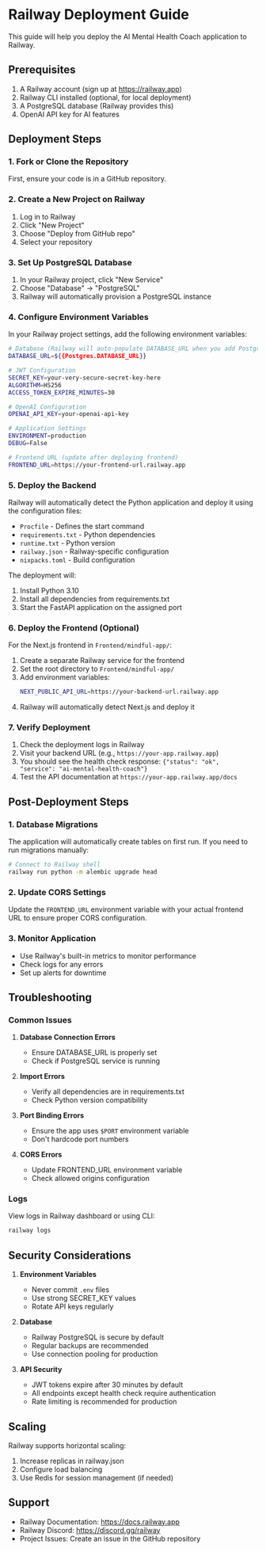 # Railway Deployment Guide

This guide will help you deploy the AI Mental Health Coach application to Railway.

## Prerequisites

1. A Railway account (sign up at https://railway.app)
2. Railway CLI installed (optional, for local deployment)
3. A PostgreSQL database (Railway provides this)
4. OpenAI API key for AI features

## Deployment Steps

### 1. Fork or Clone the Repository

First, ensure your code is in a GitHub repository.

### 2. Create a New Project on Railway

1. Log in to Railway
2. Click "New Project"
3. Choose "Deploy from GitHub repo"
4. Select your repository

### 3. Set Up PostgreSQL Database

1. In your Railway project, click "New Service"
2. Choose "Database" → "PostgreSQL"
3. Railway will automatically provision a PostgreSQL instance

### 4. Configure Environment Variables

In your Railway project settings, add the following environment variables:

```bash
# Database (Railway will auto-populate DATABASE_URL when you add PostgreSQL)
DATABASE_URL=${{Postgres.DATABASE_URL}}

# JWT Configuration
SECRET_KEY=your-very-secure-secret-key-here
ALGORITHM=HS256
ACCESS_TOKEN_EXPIRE_MINUTES=30

# OpenAI Configuration
OPENAI_API_KEY=your-openai-api-key

# Application Settings
ENVIRONMENT=production
DEBUG=False

# Frontend URL (update after deploying frontend)
FRONTEND_URL=https://your-frontend-url.railway.app
```

### 5. Deploy the Backend

Railway will automatically detect the Python application and deploy it using the configuration files:
- `Procfile` - Defines the start command
- `requirements.txt` - Python dependencies
- `runtime.txt` - Python version
- `railway.json` - Railway-specific configuration
- `nixpacks.toml` - Build configuration

The deployment will:
1. Install Python 3.10
2. Install all dependencies from requirements.txt
3. Start the FastAPI application on the assigned port

### 6. Deploy the Frontend (Optional)

For the Next.js frontend in `Frontend/mindful-app/`:

1. Create a separate Railway service for the frontend
2. Set the root directory to `Frontend/mindful-app/`
3. Add environment variables:
   ```bash
   NEXT_PUBLIC_API_URL=https://your-backend-url.railway.app
   ```
4. Railway will automatically detect Next.js and deploy it

### 7. Verify Deployment

1. Check the deployment logs in Railway
2. Visit your backend URL (e.g., `https://your-app.railway.app`)
3. You should see the health check response: `{"status": "ok", "service": "ai-mental-health-coach"}`
4. Test the API documentation at `https://your-app.railway.app/docs`

## Post-Deployment Steps

### 1. Database Migrations

The application will automatically create tables on first run. If you need to run migrations manually:

```bash
# Connect to Railway shell
railway run python -m alembic upgrade head
```

### 2. Update CORS Settings

Update the `FRONTEND_URL` environment variable with your actual frontend URL to ensure proper CORS configuration.

### 3. Monitor Application

- Use Railway's built-in metrics to monitor performance
- Check logs for any errors
- Set up alerts for downtime

## Troubleshooting

### Common Issues

1. **Database Connection Errors**
   - Ensure DATABASE_URL is properly set
   - Check if PostgreSQL service is running

2. **Import Errors**
   - Verify all dependencies are in requirements.txt
   - Check Python version compatibility

3. **Port Binding Errors**
   - Ensure the app uses `$PORT` environment variable
   - Don't hardcode port numbers

4. **CORS Errors**
   - Update FRONTEND_URL environment variable
   - Check allowed origins configuration

### Logs

View logs in Railway dashboard or using CLI:
```bash
railway logs
```

## Security Considerations

1. **Environment Variables**
   - Never commit `.env` files
   - Use strong SECRET_KEY values
   - Rotate API keys regularly

2. **Database**
   - Railway PostgreSQL is secure by default
   - Regular backups are recommended
   - Use connection pooling for production

3. **API Security**
   - JWT tokens expire after 30 minutes by default
   - All endpoints except health check require authentication
   - Rate limiting is recommended for production

## Scaling

Railway supports horizontal scaling:
1. Increase replicas in railway.json
2. Configure load balancing
3. Use Redis for session management (if needed)

## Support

- Railway Documentation: https://docs.railway.app
- Railway Discord: https://discord.gg/railway
- Project Issues: Create an issue in the GitHub repository 
